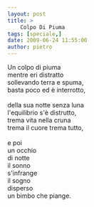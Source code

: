```yaml
---
layout: post
title: >
    Colpo Di Piuma
tags: [speciale,]
date: 2009-06-24 11:55:00
author: pietro
---
```

Un colpo di piuma<br/>mentre eri distratto<br/>sollevando terra e spuma,<br/>basta poco ed è interrotto,<br/><br/>della sua notte senza luna<br/>l'equilibrio s'è distrutto,<br/>trema vita nella cruna<br/>trema il cuore trema tutto,<br/><br/>e poi<br/>un occhio<br/>di notte<br/>il sonno<br/>s'infrange<br/>il sogno<br/>disperso<br/>un bimbo che piange.
